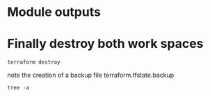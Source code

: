 # Module outputs




# Finally destroy both work spaces

`terraform destroy`

note the creation of a backup file terraform.tfstate.backup

`tree -a`